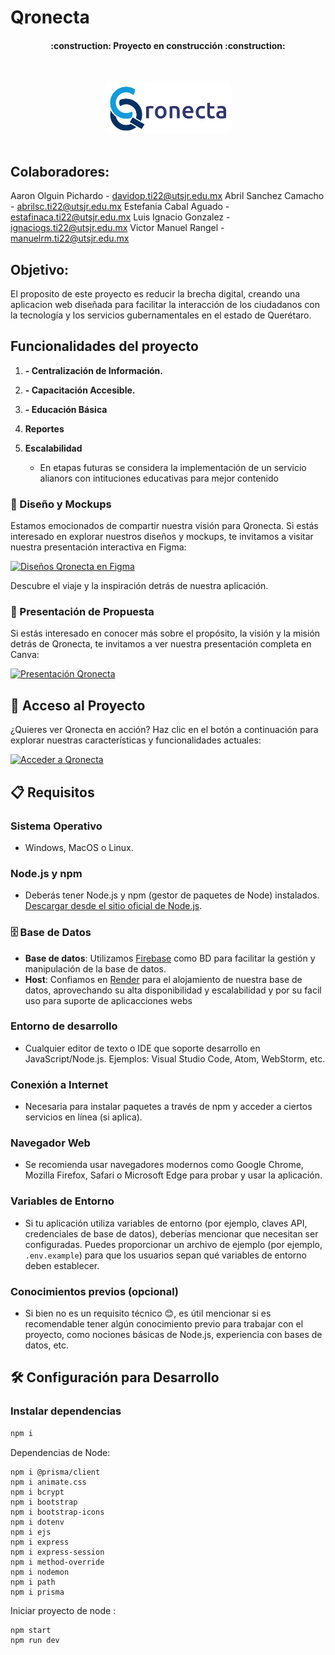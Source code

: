 # Qronecta
<h4 align="center">
:construction: Proyecto en construcción :construction:
</h4>
<br>
<p align="center">
  <img src="/web/images/Completo_letra-removebg-preview.png" alt="Logo" width="200"><br><br>
</p>

## Colaboradores:

Aaron Olguin Pichardo - davidop.ti22@utsjr.edu.mx
Abril Sanchez Camacho - abrilsc.ti22@utsjr.edu.mx
Estefania Cabal Aguado - estafinaca.ti22@utsjr.edu.mx
Luis Ignacio Gonzalez - ignaciogs.ti22@utsjr.edu.mx
Victor Manuel Rangel - manuelrm.ti22@utsjr.edu.mx

## Objetivo:
El proposito de este proyecto es reducir la brecha digital, creando una aplicacion web  diseñada para facilitar la interacción de los ciudadanos con la tecnología y los servicios gubernamentales en el estado de Querétaro.     


## Funcionalidades del proyecto

1. **- Centralización de Información.**


2. **- Capacitación Accesible.**


3. **- Educación Básica**


4. **Reportes**

5. **Escalabilidad**
   - En etapas futuras se considera la implementación de un servicio alianors con intituciones educativas para mejor contenido

### 🎨 Diseño y Mockups

Estamos emocionados de compartir nuestra visión para Qronecta. Si estás interesado en explorar nuestros diseños y mockups, te invitamos a visitar nuestra presentación interactiva en Figma:

[![Diseños Qronecta en Figma](https://img.shields.io/badge/🔍%20Ver%20Mockups%20en-Figma-blue?style=for-the-badge&logo=figma)](https://www.figma.com/file/AvbtKf9Adwkbzo6m9PEbun/Proyecto-Hakchaton?type=design&node-id=0%3A1&mode=design&t=Mm0h05pQSSo0zqRL-1)

Descubre el viaje y la inspiración detrás de nuestra aplicación.

### 📖 Presentación de Propuesta

Si estás interesado en conocer más sobre el propósito, la visión y la misión detrás de Qronecta, te invitamos a ver nuestra presentación completa en Canva:

[![Presentación Qronecta](https://img.shields.io/badge/📔%20Ver%20Presentación%20en-Canva-pink?style=for-the-badge&logo=canva)](https://www.canva.com/design/DAFsGMhce20/g03Cor5nfaw0sYYrCLbEZg/edit?utm_content=DAFsGMhce20&utm_campaign=designshare&utm_medium=link2&utm_source=sharebutton)




## 🚀 Acceso al Proyecto

¿Quieres ver Qronecta en acción? Haz clic en el botón a continuación para explorar nuestras características y funcionalidades actuales:

[![Acceder a Qronecta](https://img.shields.io/badge/▶️%20Acceder%20a-Qronecta-blue?style=for-the-badge&logo=web)](https://qronecta.onrender.com)


## 📋 Requisitos

### Sistema Operativo
- Windows, MacOS o Linux.

### Node.js y npm
- Deberás tener Node.js y npm (gestor de paquetes de Node) instalados. [Descargar desde el sitio oficial de Node.js](https://nodejs.org/).

### 🗄️ Base de Datos
- **Base de datos**: Utilizamos [Firebase](https://firebase.google.com/) como BD para facilitar la gestión y manipulación de la base de datos.
- **Host**: Confiamos en [Render](https://render.com/) para el alojamiento de nuestra base de datos, aprovechando su alta disponibilidad y escalabilidad y por su facil uso para suporte de aplicacciones webs 

### Entorno de desarrollo
- Cualquier editor de texto o IDE que soporte desarrollo en JavaScript/Node.js. Ejemplos: Visual Studio Code, Atom, WebStorm, etc.

### Conexión a Internet
- Necesaria para instalar paquetes a través de npm y acceder a ciertos servicios en línea (si aplica).

### Navegador Web
- Se recomienda usar navegadores modernos como Google Chrome, Mozilla Firefox, Safari o Microsoft Edge para probar y usar la aplicación.

### Variables de Entorno
- Si tu aplicación utiliza variables de entorno (por ejemplo, claves API, credenciales de base de datos), deberías mencionar que necesitan ser configuradas. Puedes proporcionar un archivo de ejemplo (por ejemplo, `.env.example`) para que los usuarios sepan qué variables de entorno deben establecer.

### Conocimientos previos (opcional)
- Si bien no es un requisito técnico 😊, es útil mencionar si es recomendable tener algún conocimiento previo para trabajar con el proyecto, como nociones básicas de Node.js, experiencia con bases de datos, etc.

## 🛠️ Configuración para Desarrollo
### Instalar dependencias 
```sh
npm i  
```

Dependencias de Node:
``` terminal
npm i @prisma/client
npm i animate.css
npm i bcrypt
npm i bootstrap
npm i bootstrap-icons
npm i dotenv
npm i ejs
npm i express
npm i express-session
npm i method-override
npm i nodemon
npm i path
npm i prisma
```
Iniciar proyecto de node :
``` terminal
npm start 
npm run dev
```
